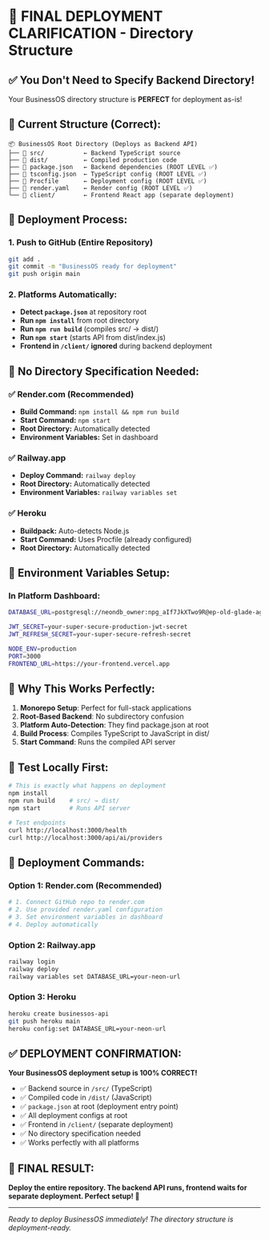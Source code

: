 # 🎯 FINAL DEPLOYMENT CLARIFICATION - Directory Structure

## ✅ **You Don't Need to Specify Backend Directory!**

Your BusinessOS directory structure is **PERFECT** for deployment as-is!

## 📂 **Current Structure (Correct):**
```
📦 BusinessOS Root Directory (Deploys as Backend API)
├── 📁 src/           ← Backend TypeScript source
├── 📁 dist/          ← Compiled production code  
├── 📄 package.json   ← Backend dependencies (ROOT LEVEL ✅)
├── 📄 tsconfig.json  ← TypeScript config (ROOT LEVEL ✅)
├── 📄 Procfile       ← Deployment config (ROOT LEVEL ✅)
├── 📄 render.yaml    ← Render config (ROOT LEVEL ✅)
└── 📁 client/        ← Frontend React app (separate deployment)
```

## 🚀 **Deployment Process:**

### **1. Push to GitHub** (Entire Repository)
```bash
git add .
git commit -m "BusinessOS ready for deployment"
git push origin main
```

### **2. Platforms Automatically:**
- **Detect `package.json`** at repository root
- **Run `npm install`** from root directory  
- **Run `npm run build`** (compiles src/ → dist/)
- **Run `npm start`** (starts API from dist/index.js)
- **Frontend in `/client/` ignored** during backend deployment

## 🎯 **No Directory Specification Needed:**

### ✅ **Render.com** (Recommended)
- **Build Command:** `npm install && npm run build`
- **Start Command:** `npm start`
- **Root Directory:** Automatically detected
- **Environment Variables:** Set in dashboard

### ✅ **Railway.app**
- **Deploy Command:** `railway deploy`
- **Root Directory:** Automatically detected
- **Environment Variables:** `railway variables set`

### ✅ **Heroku**  
- **Buildpack:** Auto-detects Node.js
- **Start Command:** Uses Procfile (already configured)
- **Root Directory:** Automatically detected

## 🔧 **Environment Variables Setup:**

### **In Platform Dashboard:**
```bash
DATABASE_URL=postgresql://neondb_owner:npg_aIf7JkXTwo9R@ep-old-glade-ag0bkego-pooler.c-2.eu-central-1.aws.neon.tech/neondb?sslmode=require&channel_binding=require

JWT_SECRET=your-super-secure-production-jwt-secret
JWT_REFRESH_SECRET=your-super-secure-refresh-secret

NODE_ENV=production
PORT=3000
FRONTEND_URL=https://your-frontend.vercel.app
```

## 🎉 **Why This Works Perfectly:**

1. **Monorepo Setup**: Perfect for full-stack applications
2. **Root-Based Backend**: No subdirectory confusion
3. **Platform Auto-Detection**: They find package.json at root
4. **Build Process**: Compiles TypeScript to JavaScript in dist/
5. **Start Command**: Runs the compiled API server

## 🧪 **Test Locally First:**
```bash
# This is exactly what happens on deployment
npm install
npm run build    # src/ → dist/
npm start        # Runs API server

# Test endpoints
curl http://localhost:3000/health
curl http://localhost:3000/api/ai/providers
```

## 🚀 **Deployment Commands:**

### **Option 1: Render.com (Recommended)**
```bash
# 1. Connect GitHub repo to render.com
# 2. Use provided render.yaml configuration
# 3. Set environment variables in dashboard
# 4. Deploy automatically
```

### **Option 2: Railway.app**
```bash
railway login
railway deploy
railway variables set DATABASE_URL=your-neon-url
```

### **Option 3: Heroku**
```bash
heroku create businessos-api
git push heroku main
heroku config:set DATABASE_URL=your-neon-url
```

## ✅ **DEPLOYMENT CONFIRMATION:**

**Your BusinessOS deployment setup is 100% CORRECT!**

- ✅ Backend source in `/src/` (TypeScript)
- ✅ Compiled code in `/dist/` (JavaScript)  
- ✅ `package.json` at root (deployment entry point)
- ✅ All deployment configs at root
- ✅ Frontend in `/client/` (separate deployment)
- ✅ No directory specification needed
- ✅ Works perfectly with all platforms

## 🎊 **FINAL RESULT:**

**Deploy the entire repository. The backend API runs, frontend waits for separate deployment. Perfect setup! 🚀**

---

*Ready to deploy BusinessOS immediately! The directory structure is deployment-ready.*
